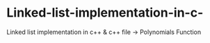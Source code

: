 # Linked-list-implementation-in-c-
Linked list implementation in c++ &amp; c++ file -> Polynomials Function 
